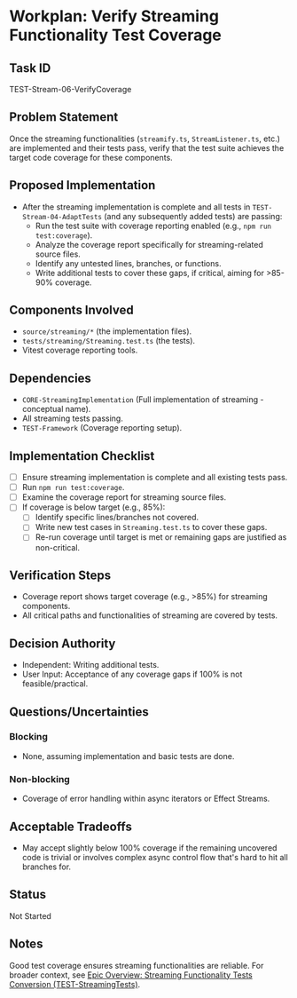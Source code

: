 # Workplan: Verify Streaming Functionality Test Coverage

## Task ID
TEST-Stream-06-VerifyCoverage

## Problem Statement
Once the streaming functionalities (`streamify.ts`, `StreamListener.ts`, etc.) are implemented and their tests pass, verify that the test suite achieves the target code coverage for these components.

## Proposed Implementation
- After the streaming implementation is complete and all tests in `TEST-Stream-04-AdaptTests` (and any subsequently added tests) are passing:
    - Run the test suite with coverage reporting enabled (e.g., `npm run test:coverage`).
    - Analyze the coverage report specifically for streaming-related source files.
    - Identify any untested lines, branches, or functions.
    - Write additional tests to cover these gaps, if critical, aiming for >85-90% coverage.

## Components Involved
- `source/streaming/*` (the implementation files).
- `tests/streaming/Streaming.test.ts` (the tests).
- Vitest coverage reporting tools.

## Dependencies
- `CORE-StreamingImplementation` (Full implementation of streaming - conceptual name).
- All streaming tests passing.
- `TEST-Framework` (Coverage reporting setup).

## Implementation Checklist
- [ ] Ensure streaming implementation is complete and all existing tests pass.
- [ ] Run `npm run test:coverage`.
- [ ] Examine the coverage report for streaming source files.
- [ ] If coverage is below target (e.g., 85%):
    - [ ] Identify specific lines/branches not covered.
    - [ ] Write new test cases in `Streaming.test.ts` to cover these gaps.
    - [ ] Re-run coverage until target is met or remaining gaps are justified as non-critical.

## Verification Steps
- Coverage report shows target coverage (e.g., >85%) for streaming components.
- All critical paths and functionalities of streaming are covered by tests.

## Decision Authority
- Independent: Writing additional tests.
- User Input: Acceptance of any coverage gaps if 100% is not feasible/practical.

## Questions/Uncertainties
### Blocking
- None, assuming implementation and basic tests are done.

### Non-blocking
- Coverage of error handling within async iterators or Effect Streams.

## Acceptable Tradeoffs
- May accept slightly below 100% coverage if the remaining uncovered code is trivial or involves complex async control flow that's hard to hit all branches for.

## Status
Not Started

## Notes
Good test coverage ensures streaming functionalities are reliable.
For broader context, see [Epic Overview: Streaming Functionality Tests Conversion (TEST-StreamingTests)](../../docs/planning/workplans/TEST-StreamingTests.md).